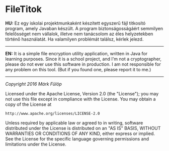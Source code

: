 FileTitok
===================


**HU:** Ez egy iskolai projektmunkaként készített egyszerű fájl titkosító program, amely Javaban készült. A program biztonságosságáért semmilyen felelősséget nem vállalok, illetve nem tanácsolom az éles helyzetekben történő használatát. Ha valamilyen problémát találsz, kérlek jelezd.

---------
**EN:** It is a simple file encryption utility application, written in Java for learning purposes. Since it is a school project, and I'm not a cryptographer, please do not ever use this software in production. I am not responsible for any problem on this tool. (But if you found one, please report it to me.)

----------
*Copyright 2016 Márk Fülöp*

Licensed under the Apache License, Version 2.0 (the "License");
you may not use this file except in compliance with the License.
You may obtain a copy of the License at

    http://www.apache.org/licenses/LICENSE-2.0

Unless required by applicable law or agreed to in writing, software
distributed under the License is distributed on an "AS IS" BASIS,
WITHOUT WARRANTIES OR CONDITIONS OF ANY KIND, either express or implied.
See the License for the specific language governing permissions and
limitations under the License.
